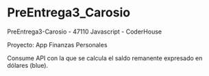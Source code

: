 # PreEntrega3_Carosio
PreEntrega3-Carosio - 47110 Javascript - CoderHouse

Proyecto: App Finanzas Personales

Consume API con la que se calcula el saldo remanente expresado en dólares (blue).
